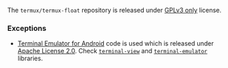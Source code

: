 
The `termux/termux-float` repository is released under [GPLv3 only](https://www.gnu.org/licenses/gpl-3.0.html) license.

### Exceptions

- [Terminal Emulator for Android](https://github.com/jackpal/Android-Terminal-Emulator) code is used which is released under [Apache License 2.0](https://www.apache.org/licenses/LICENSE-2.0). Check [`terminal-view`](https://github.com/termux/termux-app/tree/master/terminal-view) and [`terminal-emulator`](https://github.com/termux/termux-app/tree/master/terminal-emulator) libraries.
